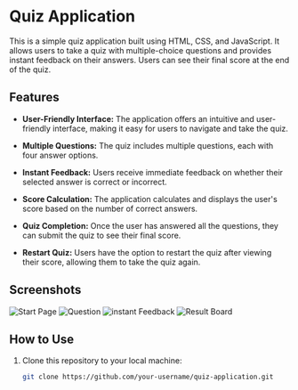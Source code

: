 # Quiz Application

This is a simple quiz application built using HTML, CSS, and JavaScript. It allows users to take a quiz with multiple-choice questions and provides instant feedback on their answers. Users can see their final score at the end of the quiz.

## Features

- **User-Friendly Interface:** The application offers an intuitive and user-friendly interface, making it easy for users to navigate and take the quiz.

- **Multiple Questions:** The quiz includes multiple questions, each with four answer options.

- **Instant Feedback:** Users receive immediate feedback on whether their selected answer is correct or incorrect.

- **Score Calculation:** The application calculates and displays the user's score based on the number of correct answers.

- **Quiz Completion:** Once the user has answered all the questions, they can submit the quiz to see their final score.

- **Restart Quiz:** Users have the option to restart the quiz after viewing their score, allowing them to take the quiz again.

## Screenshots
![Start Page](![image](https://github.com/Praneeth2862/Basic-Quiz-app/assets/95529324/8189cb8f-19dd-4e5c-bfc0-d625bf5bc6ad)
)
![Question](![image](https://github.com/Praneeth2862/Basic-Quiz-app/assets/95529324/b2eb9d79-5fa9-4b79-b776-52d04d02b95b)
)
![instant Feedback](![image](https://github.com/Praneeth2862/Basic-Quiz-app/assets/95529324/bfc207cc-ddbf-4b4f-95d4-64fb3ee0ec82)
)
![Result Board](![image](https://github.com/Praneeth2862/Basic-Quiz-app/assets/95529324/44d6480e-e6ce-41d5-87ce-1cc7cba13c5a)
)
## How to Use

1. Clone this repository to your local machine:

   ```bash
   git clone https://github.com/your-username/quiz-application.git
